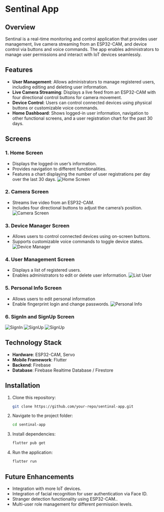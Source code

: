 # Sentinal App

## Overview
Sentinal is a real-time monitoring and control application that provides user management, live camera streaming from an ESP32-CAM, and device control via buttons and voice commands. The app enables administrators to manage user permissions and interact with IoT devices seamlessly.

## Features
- **User Management**: Allows administrators to manage registered users, including editing and deleting user information.
- **Live Camera Streaming**: Displays a live feed from an ESP32-CAM with four directional control buttons for camera movement.
- **Device Control**: Users can control connected devices using physical buttons or customizable voice commands.
- **Home Dashboard**: Shows logged-in user information, navigation to other functional screens, and a user registration chart for the past 30 days.

## Screens
### 1. Home Screen
- Displays the logged-in user’s information.
- Provides navigation to different functionalities.
- Features a chart displaying the number of user registrations per day over the last 30 days.
![Home Screen](assets/images/home.png)
### 2. Camera Screen
- Streams live video from an ESP32-CAM.
- Includes four directional buttons to adjust the camera’s position.
![Camera Screen](assets/images/camera.png)
### 3. Device Manager Screen
- Allows users to control connected devices using on-screen buttons.
- Supports customizable voice commands to toggle device states.
![Device Manager](assets/images/device_manager.png)
### 4. User Management Screen
- Displays a list of registered users.
- Enables administrators to edit or delete user information.
![List User](assets/images/list_users.png)
### 5. Personal Info Screen
- Allows users to edit personal information
- Enable fingerprint login and change passwords.
![Personal Info](assets/images/personal_info.png)
### 6. SignIn and SignUp Screen
![SignIn](assets/images/signin.png)
![SignUp](assets/images/signup1.png)
![SignUp](assets/images/signup2.png)


## Technology Stack
- **Hardware**: ESP32-CAM, Servo
- **Mobile Framework**: Flutter
- **Backend**: Firebase
- **Database**: Firebase Realtime Database / Firestore

## Installation
1. Clone this repository:
   ```sh
   git clone https://github.com/your-repo/sentinal-app.git
   ```
2. Navigate to the project folder:
   ```sh
   cd sentinal-app
   ```
3. Install dependencies:
   ```sh
   flutter pub get
   ```
4. Run the application:
   ```sh
   flutter run
   ```

## Future Enhancements
- Integration with more IoT devices.
- Integration of facial recognition for user authentication via Face ID.
- Stranger detection functionality using ESP32-CAM..
- Multi-user role management for different permission levels.
